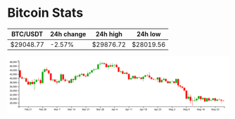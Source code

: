 # Bitcoin Stats

BTC/USDT|24h change|24h high|24h low|
|---|---|---|---|
|$29048.77|-2.57%|$29876.72|$28019.56|

<img src="./chart.svg">
